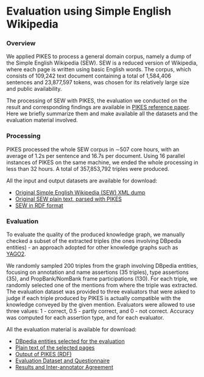 Evaluation using Simple English Wikipedia
===


### Overview

We applied PIKES to process a general domain corpus, namely a dump of the Simple English Wikipedia (SEW).
SEW is a reduced version of Wikipedia, where each page is written using basic English words.
The corpus, which consists of 109,242 text document containing a total of 1,584,406 sentences and 23,877,597 tokens, was chosen for its relatively large size and public availability.

The processing of SEW with PIKES, the evaluation we conducted on the result and corresponding findings are available in [PIKES reference paper](publications.html).
Here we briefly summarize them and make available all the datasets and the evaluation material involved.


### Processing

PIKES processed the whole SEW corpus in ∼507 core hours, with an average of 1.2s per sentence and 16.7s per document.
Using 16 parallel instances of PIKES on the same machine, we ended the whole processing in less than 32 hours.
A total of 357,853,792 triples were produced.

All the input and output datasets are available for download:

* [Original Simple English Wikipedia (SEW) XML dump](https://knowledgestore.fbk.eu/files/pikes/simplewiki-20150406-pages-articles.xml.bz2)
* [Original SEW plain text, parsed with PIKES](https://knowledgestore.fbk.eu/files/pikes/simplewiki-20150406-pages-articles.txt.tar.gz)
* [SEW in RDF format](https://knowledgestore.fbk.eu/files/pikes/simplewiki-20150406-pages-articles.tql.gz)


### Evaluation

To evaluate the quality of the produced knowledge graph, we manually checked a subset of the extracted triples (the ones involving DBpedia entities) - an approach adopted for other knowledge graphs such as [YAGO2](https://www.mpi-inf.mpg.de/departments/databases-and-information-systems/research/yago-naga/yago/).

We randomly sampled 200 triples from the graph involving DBpedia entities, focusing on annotation and name assertions (35 triples), type assertions (35), and PropBank/NomBank frame participations (130).
For each triple, we randomly selected one of the mentions from where the triple was extracted.
The evaluation dataset was provided to three evaluators that were asked to judge if each triple produced by PIKES is actually compatible with the knowledge conveyed by the given mention.
Evaluators were allowed to use three values: 1 - correct, 0.5 - partly correct, and 0 - not correct.
Accuracy was computed for each assertion type, and for each evaluator.

All the evaluation material is available for download:

* [DBpedia entities selected for the evaluation](https://knowledgestore.fbk.eu/files/pikes/eval/dpb-entities-eval.pdf)
* [Plain text of the selected pages](https://knowledgestore.fbk.eu/files/pikes/eval/txt-eval.tar.gz)
* [Output of PIKES (RDF)](https://knowledgestore.fbk.eu/files/pikes/eval/dataset.virtuoso.tql.gz)
* [Evaluation Dataset and Questionnaire](https://knowledgestore.fbk.eu/files/pikes/eval/eval-ds-and-q.pdf)
* [Results and Inter-annotator Agreement](https://knowledgestore.fbk.eu/files/pikes/eval/eval-results.pdf)
